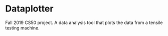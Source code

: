# Dataplotter
Fall 2019 CS50 project. A data analysis tool that plots the data from a tensile testing machine. 
